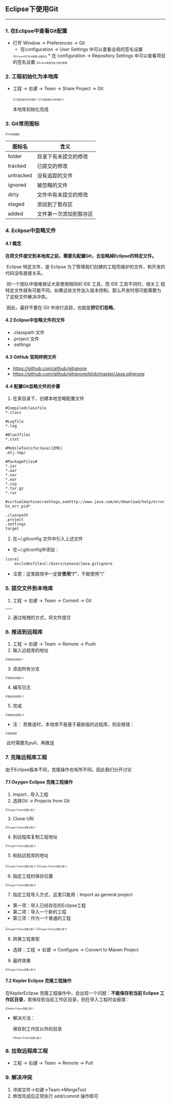 ## Eclipse下使用Git

-----

### 1. 在Eclipse中查看Git配置

* 打开 Window -> Preferences -> Git
	* 在configuration -> User Settings 中可以查看全局的签名设置
	<img src="../pictures/Eclipse下使用Git/Eclipse中打开Git配置-设置签名.png" alt="Eclipse中打开Git配置-设置签名" style="zoom:50%;" />
	* 在 configuration -> Repository Settings 中可以查看项目的签名设置
	<img src="../pictures/Eclipse下使用Git/Eclipse查看当前工程Git配置.png" alt="Eclipse查看当前工程Git配置" style="zoom:50%;" />

### 2. 工程初始化为本地库

* 工程 -> 右键 -> Team -> Share Project -> Git

	<img src="../pictures/Eclipse下使用Git/工程初始化为本地库-1.png" alt="工程初始化为本地库-1" style="zoom:50%;" />

	<img src="../pictures/Eclipse下使用Git/工程初始化为本地库-2.png" alt="工程初始化为本地库-2" style="zoom:50%;" />

	本地库初始化完成

### 3. Git常用图标

<img src="../pictures/Eclipse下使用Git/Git常用图标.png" alt="Git常用图标" style="zoom:50%;" />

| 图标名    | 含义                   |
| --------- | ---------------------- |
| folder    | 目录下有未提交的修改   |
| tracked   | 已提交的修改           |
| untracked | 没有追踪的文件         |
| ignored   | 被忽略的文件           |
| dirty     | 文件中有未提交的修改   |
| staged    | 添加到了暂存区         |
| added     | 文件第一次添加到暂存区 |

### 4. Eclipse中忽略文件

#### 4.1 概念

​	**在将文件提交到本地库之前，需要先配置Git，去忽略掉Eclipse的特定文件。**

​	Eclipse 特定文件，是 Eclipse 为了管理我们创建的工程而维护的文件，和开发的代码没有直接关系。

​	同一个团队中很难保证大家使用相同的 IDE 工具，而 IDE 工具不同时，相关工 程特定文件就有可能不同。如果这些文件加入版本控制，那么开发时很可能需要为 了这些文件解决冲突。

​	因此，最好不要在 Git 中进行追踪，也就是**把它们忽略**。

#### 4.2 Eclipse中忽略文件的文件

* .classpath 文件
* .project 文件
* .settings

#### 4.3 GitHub 官网样例文件

* https://github.com/github/gitignore
* https://github.com/github/gitignore/blob/master/Java.gitignore

#### 4.4 配置Git忽略文件的步骤

1. 在家目录下，创建本地忽略配置文件

```
#Compiledclassfile
*.class

#Logfile
*.log

#BlueJfiles
*.ctxt

#MobileToolsforJava(J2ME)
.mtj.tmp/

#PackageFiles#
*.jar
*.war
*.nar
*.ear
*.zip
*.tar.gz
*.rar

#virtualmachinecrashlogs,seehttp://www.java.com/en/download/help/error_hotspot.xml hs_err_pid*

.classpath
.project
.settings
target
```

2. 在~/.gitconfig 文件中引入上述文件
* 在~/.gitconfig中添加：

```
[core]
	excludesfile=C:/Users/Lenovo/Java.gitignore
```

* 注意：这里路径中一定要**使用“/”**，不能使用“\”

### 5. 提交文件到本地库

1. 工程 -> 右键 -> Team -> Commit -> Git

<img src="../pictures/Eclipse下使用Git/Commit.png" alt="Commit" style="zoom: 33%;" />

2. 通过拖拽的方式，将文件提交

### 6. 推送到远程库

1. 工程 -> 右键 -> Team -> Remote -> Push
2. 输入远程库的地址

<img src="../pictures/Eclipse下使用Git/推送到远程库-1.png" alt="推送到远程库-1" style="zoom:50%;" />

3. 添加所有分支

<img src="../pictures/Eclipse下使用Git/推送到远程库-2.png" alt="推送到远程库-2" style="zoom: 50%;" />

4. 编写日志

<img src="../pictures/Eclipse下使用Git/推送到远程库-3.png" alt="推送到远程库-3" style="zoom:50%;" />

5. 完成

<img src="../pictures/Eclipse下使用Git/推送到远程库-4.png" alt="推送到远程库-4" style="zoom:50%;" />

* 注： 若推送时，本地库不是基于最新版的远程库，则会报错：

<img src="../pictures/Eclipse下使用Git/推送报错.png" alt="推送报错" style="zoom:50%;" />

​	此时需要先pull，再推送




### 7. 克隆远程库工程

由于Eclipse版本不同，克隆操作也有所不同。因此我们分开讨论

#### 7.1 Oxygen Eclipse 克隆工程操作

1. Import...导入工程
2. 选择Git -> Projects from Git

<img src="../pictures/Eclipse下使用Git/Oxygen Eclipse克隆工程-1.png" alt="Oxygen Eclipse克隆工程-1" style="zoom:50%;" />

3. Clone URI

<img src="../pictures/Eclipse下使用Git/Oxygen Eclipse克隆工程-2.png" alt="Oxygen Eclipse克隆工程-2" style="zoom:50%;" />

4. 到远程库复制工程地址

<img src="../pictures/Eclipse下使用Git/Oxygen Eclipse克隆工程-3.png" alt="Oxygen Eclipse克隆工程-3" style="zoom:50%;" />

5. 粘贴远程库的地址

<img src="../pictures/Eclipse下使用Git/Oxygen Eclipse克隆工程-4.png" alt="Oxygen Eclipse克隆工程-4" style="zoom:50%;" />

<img src="../pictures/Eclipse下使用Git/Oxygen Eclipse克隆工程-5.png" alt="Oxygen Eclipse克隆工程-5" style="zoom:50%;" />

6. 指定工程的保存位置

<img src="../pictures/Eclipse下使用Git/Oxygen Eclipse克隆工程-6.png" alt="Oxygen Eclipse克隆工程-6" style="zoom:50%;" />

7. 指定工程导入方式，这里只能用：Import as general project

* 第一项：导入已经存在的Eclipse工程
* 第二项：导入一个新的工程
* 第三项：作为一个普通的工程

<img src="../pictures/Eclipse下使用Git/Oxygen Eclipse克隆工程-7.png" alt="Oxygen Eclipse克隆工程-7" style="zoom:50%;" />

<img src="../pictures/Eclipse下使用Git/Oxygen Eclipse克隆工程-8.png" alt="Oxygen Eclipse克隆工程-8" style="zoom:50%;" />

8. 转换工程类型

* 选择：工程 -> 右键 -> Configure -> Convert to Maven Project

9. 最终效果

<img src="../pictures/Eclipse下使用Git/Oxygen Eclipse克隆工程-9.png" alt="Oxygen Eclipse克隆工程-9" style="zoom: 50%;" />

#### 7.2 Kepler Eclipse 克隆工程操作

在KeplerEclipse 克隆工程操作中，会出现一个问题：**不能保存到当前 Eclipse 工作区目录**，若保存到当前工作区目录，则在导入工程时会报错：

<img src="../pictures/Eclipse下使用Git/Kepler Eclipse克隆工程-1.png" alt="Kepler Eclipse克隆工程-1" style="zoom:50%;" />

* 解决方法：

  保存到工作区以外的目录

  <img src="../pictures/Eclipse下使用Git/Kepler Eclipse克隆工程-2.png" alt="Kepler Eclipse克隆工程-2" style="zoom:50%;" />

### 8. 拉取远程库工程

* 工程 -> 右键 -> Team -> Remote -> Pull

### 9. 解决冲突

1. 冲突文件→右键→Team→MergeTool
2. 修改完成后正常执行 add/commit 操作即可
